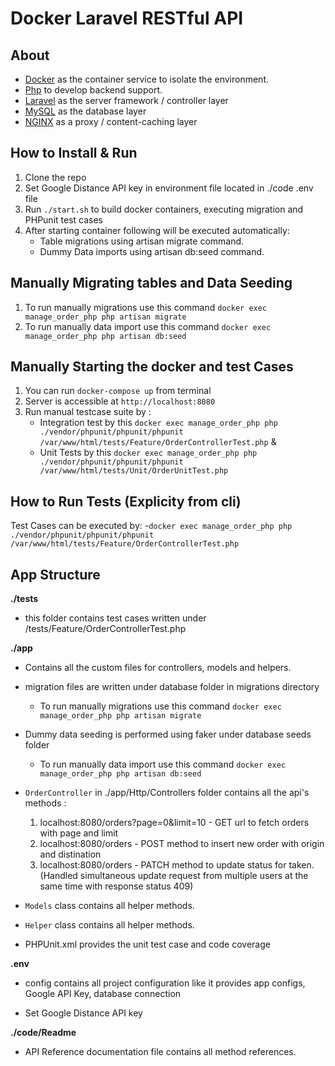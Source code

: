 # Docker Laravel RESTful API

## About

- [Docker](https://www.docker.com/) as the container service to isolate the environment.
- [Php](https://php.net/) to develop backend support.
- [Laravel](https://laravel.com) as the server framework / controller layer
- [MySQL](https://mysql.com/) as the database layer
- [NGINX](https://docs.nginx.com/nginx/admin-guide/content-cache/content-caching/) as a proxy / content-caching layer

## How to Install & Run

1.  Clone the repo
2.  Set Google Distance API key in environment file located in ./code .env file
3.  Run `./start.sh` to build docker containers, executing migration and PHPunit test cases 
4.  After starting container following will be executed automatically:
	- Table migrations using artisan migrate command.
	- Dummy Data imports using artisan db:seed command.

## Manually Migrating tables and Data Seeding

1. To run manually migrations use this command `docker exec manage_order_php php artisan migrate`
2. To run manually data import use this command `docker exec manage_order_php php artisan db:seed`

## Manually Starting the docker and test Cases

1. You can run `docker-compose up` from terminal
2. Server is accessible at `http://localhost:8080`
3. Run manual testcase suite by :
	- Integration test by this `docker exec manage_order_php php ./vendor/phpunit/phpunit/phpunit /var/www/html/tests/Feature/OrderControllerTest.php` &
	- Unit Tests by this `docker exec manage_order_php php ./vendor/phpunit/phpunit/phpunit /var/www/html/tests/Unit/OrderUnitTest.php`

## How to Run Tests (Explicity from cli)

 Test Cases can be executed by:
-`docker exec manage_order_php php ./vendor/phpunit/phpunit/phpunit /var/www/html/tests/Feature/OrderControllerTest.php`

## App Structure

**./tests**

- this folder contains test cases written under /tests/Feature/OrderControllerTest.php

**./app**

- Contains all the custom files for controllers, models and helpers.
- migration files are written under database folder in migrations directory
	- To run manually migrations use this command `docker exec manage_order_php php artisan migrate`
- Dummy data seeding is performed using faker under database seeds folder
	- To run manually data import use this command `docker exec manage_order_php php artisan db:seed`
- `OrderController` in ./app/Http/Controllers folder contains all the api's methods :
    1. localhost:8080/orders?page=0&limit=10 - GET url to fetch orders with page and limit
    2. localhost:8080/orders - POST method to insert new order with origin and distination
    3. localhost:8080/orders - PATCH method to update status for taken.(Handled simultaneous update request from multiple users at the same time with response status 409)
- `Models` class contains all helper methods.
- `Helper` class contains all helper methods.

- PHPUnit.xml provides the unit test case and code coverage

**.env**

- config contains all project configuration like it provides app configs, Google API Key, database connection

- Set Google Distance API key

**./code/Readme**

- API Reference documentation file contains all method references.
